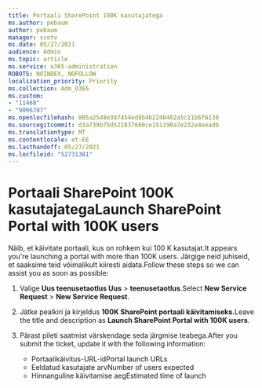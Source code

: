 ```yaml
---
title: Portaali SharePoint 100K kasutajatega
ms.author: pebaum
author: pebaum
manager: scotv
ms.date: 05/27/2021
audience: Admin
ms.topic: article
ms.service: o365-administration
ROBOTS: NOINDEX, NOFOLLOW
localization_priority: Priority
ms.collection: Adm_O365
ms.custom:
- "11468"
- "9006707"
ms.openlocfilehash: 005a2549e387454ed8b4b2240402a5c11b6f6130
ms.sourcegitcommit: d3a739b75d521837660ce151190a7e232e4eeadb
ms.translationtype: MT
ms.contentlocale: et-EE
ms.lasthandoff: 05/27/2021
ms.locfileid: "52731381"
---
```

# <a name="launch-sharepoint-portal-with-100k-users"></a><span data-ttu-id="50a9d-102">Portaali SharePoint 100K kasutajatega</span><span class="sxs-lookup"><span data-stu-id="50a9d-102">Launch SharePoint Portal with 100K users</span></span>

<span data-ttu-id="50a9d-103">Näib, et käivitate portaali, kus on rohkem kui 100 K kasutajat.</span><span class="sxs-lookup"><span data-stu-id="50a9d-103">It appears you're launching a portal with more than 100K users.</span></span> <span data-ttu-id="50a9d-104">Järgige neid juhiseid, et saaksime teid võimalikult kiiresti aidata.</span><span class="sxs-lookup"><span data-stu-id="50a9d-104">Follow these steps so we can assist you as soon as possible:</span></span>

1. <span data-ttu-id="50a9d-105">Valige **Uus teenusetaotlus Uus**  >  **teenusetaotlus**.</span><span class="sxs-lookup"><span data-stu-id="50a9d-105">Select **New Service Request** > **New Service Request**.</span></span>

1. <span data-ttu-id="50a9d-106">Jätke pealkiri ja kirjeldus **100K SharePoint portaali käivitamiseks.**</span><span class="sxs-lookup"><span data-stu-id="50a9d-106">Leave the title and description as **Launch SharePoint Portal with 100K users**.</span></span>

1. <span data-ttu-id="50a9d-107">Pärast pileti saatmist värskendage seda järgmise teabega.</span><span class="sxs-lookup"><span data-stu-id="50a9d-107">After you submit the ticket, update it with the following information:</span></span>

    - <span data-ttu-id="50a9d-108">Portaalikäivitus-URL-id</span><span class="sxs-lookup"><span data-stu-id="50a9d-108">Portal launch URLs</span></span> 
    - <span data-ttu-id="50a9d-109">Eeldatud kasutajate arv</span><span class="sxs-lookup"><span data-stu-id="50a9d-109">Number of users expected</span></span> 
    - <span data-ttu-id="50a9d-110">Hinnanguline käivitamise aeg</span><span class="sxs-lookup"><span data-stu-id="50a9d-110">Estimated time of launch</span></span> 
